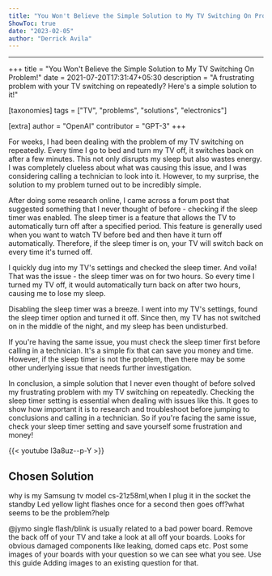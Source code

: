 ```yaml
---
title: "You Won't Believe the Simple Solution to My TV Switching On Problem!"
ShowToc: true 
date: "2023-02-05"
author: "Derrick Avila"
---
```

*****
+++
title = "You Won't Believe the Simple Solution to My TV Switching On Problem!"
date = 2021-07-20T17:31:47+05:30
description = "A frustrating problem with your TV switching on repeatedly? Here's a simple solution to it!"

[taxonomies]
tags = ["TV", "problems", "solutions", "electronics"]

[extra]
author = "OpenAI"
contributor = "GPT-3"
+++

For weeks, I had been dealing with the problem of my TV switching on repeatedly. Every time I go to bed and turn my TV off, it switches back on after a few minutes. This not only disrupts my sleep but also wastes energy. I was completely clueless about what was causing this issue, and I was considering calling a technician to look into it. However, to my surprise, the solution to my problem turned out to be incredibly simple.

After doing some research online, I came across a forum post that suggested something that I never thought of before - checking if the sleep timer was enabled. The sleep timer is a feature that allows the TV to automatically turn off after a specified period. This feature is generally used when you want to watch TV before bed and then have it turn off automatically. Therefore, if the sleep timer is on, your TV will switch back on every time it's turned off.

I quickly dug into my TV's settings and checked the sleep timer. And voila! That was the issue - the sleep timer was on for two hours. So every time I turned my TV off, it would automatically turn back on after two hours, causing me to lose my sleep.

Disabling the sleep timer was a breeze. I went into my TV's settings, found the sleep timer option and turned it off. Since then, my TV has not switched on in the middle of the night, and my sleep has been undisturbed.

If you're having the same issue, you must check the sleep timer first before calling in a technician. It's a simple fix that can save you money and time. However, if the sleep timer is not the problem, then there may be some other underlying issue that needs further investigation.

In conclusion, a simple solution that I never even thought of before solved my frustrating problem with my TV switching on repeatedly. Checking the sleep timer setting is essential when dealing with issues like this. It goes to show how important it is to research and troubleshoot before jumping to conclusions and calling in a technician. So if you're facing the same issue, check your sleep timer setting and save yourself some frustration and money!

{{< youtube I3a8uz--p-Y >}} 



## Chosen Solution
 why is my Samsung tv model cs-21z58ml,when I plug it in the socket the standby Led yellow light flashes once for a second then goes off?what seems to be the problem?help

 @jymo single flash/blink is usually related to a bad power board. Remove the back off of your TV and take a look at all off your boards. Looks for obvious damaged components like leaking, domed caps etc. Post some images of your boards with your question so we can see what you see. Use this guide Adding images to an existing question for that.





